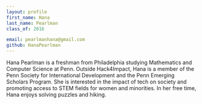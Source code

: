 ```yaml
---
layout: profile
first_name: Hana
last_name: Pearlman
class_of: 2016

email: pearlmanhana@gmail.com
github: HanaPearlman
---
```

Hana Pearlman is a freshman from Philadelphia studying Mathematics and Computer
Science at Penn. Outside Hack4Impact, Hana is a member of the Penn Society for 
International Development and the Penn Emerging Scholars Program. She is interested
in the impact of tech on society and promoting access to STEM fields for women 
and minorities. In her free time, Hana enjoys solving puzzles and hiking.
